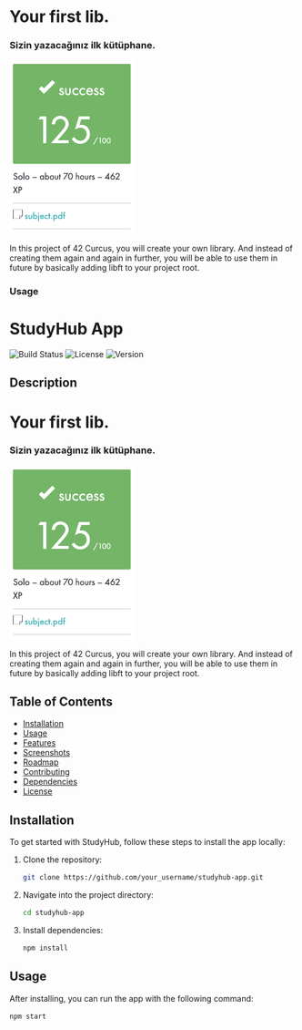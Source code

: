 <h1>Your first lib.</h1>
<h3>Sizin yazacağınız ilk kütüphane.</h3>
<img width="221" alt="screenshot" src="https://github.com/berkeldemir/libft/blob/main/srcs/screenshot.png">
<p>In this project of 42 Curcus, you will create your own library. And instead of creating them again and again in further, you will be able to use them in future by basically adding libft to your project root.</p>

### Usage
# StudyHub App

![Build Status](https://img.shields.io/badge/build-passing-brightgreen)
![License](https://img.shields.io/badge/license-MIT-blue)
![Version](https://img.shields.io/badge/version-1.0.0-brightgreen)

## Description
<h1>Your first lib.</h1>
<h3>Sizin yazacağınız ilk kütüphane.</h3>
<img width="221" alt="screenshot" src="https://github.com/berkeldemir/libft/blob/main/srcs/screenshot.png">
<p>In this project of 42 Curcus, you will create your own library. And instead of creating them again and again in further, you will be able to use them in future by basically adding libft to your project root.</p>

## Table of Contents
- [Installation](#installation)
- [Usage](#usage)
- [Features](#features)
- [Screenshots](#screenshots)
- [Roadmap](#roadmap)
- [Contributing](#contributing)
- [Dependencies](#dependencies)
- [License](#license)

## Installation

To get started with StudyHub, follow these steps to install the app locally:

1. Clone the repository:
    ```bash
    git clone https://github.com/your_username/studyhub-app.git
    ```
2. Navigate into the project directory:
    ```bash
    cd studyhub-app
    ```
3. Install dependencies:
    ```bash
    npm install
    ```

## Usage

After installing, you can run the app with the following command:

```bash
npm start
